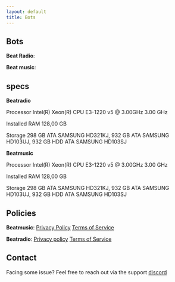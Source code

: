 ```yaml
---
layout: default
title: Bots
---
```

## Bots 
**Beat Radio**:

**Beat music**:

## specs
**Beatradio**

Processor	Intel(R) Xeon(R) CPU E3-1220 v5 @ 3.00GHz   3.00 GHz

Installed RAM	128,00 GB 

Storage	298 GB ATA SAMSUNG HD321KJ, 932 GB ATA SAMSUNG HD103UJ, 932 GB HDD ATA SAMSUNG HD103SJ

**Beatmusic**

Processor	Intel(R) Xeon(R) CPU E3-1220 v5 @ 3.00GHz   3.00 GHz

Installed RAM	128,00 GB 

Storage	298 GB ATA SAMSUNG HD321KJ, 932 GB ATA SAMSUNG HD103UJ, 932 GB HDD ATA SAMSUNG HD103SJ

## Policies

**Beatmusic**: [Privacy Policy](https://ikstokie1.github.io/bots/beat-music/Privacy%20Policy/) [Terms of Service](https://ikstokie1.github.io/bots/beat-music/Terms%20of%20Service/)

**Beatradio**: [Privacy policy](https://ikstokie1.github.io/bots/Beat-radio/Privacy%20Policy/) [Terms of Service](https://ikstokie1.github.io/bots/Beat-radio/Terms%20of%20Service/)

## Contact
Facing some issue?
Feel free to reach out via the support [discord](https://discord.gg/TtQU469mRf)

